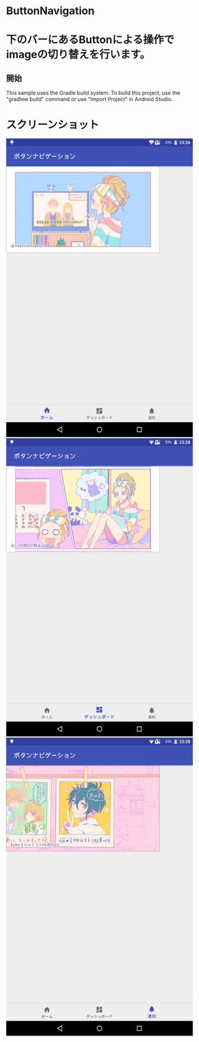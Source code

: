 # ButtonNavigation
下のバーにあるButtonによる操作でimageの切り替えを行います。
===================================

開始
---------------

This sample uses the Gradle build system. To build this project, use the
"gradlew build" command or use "Import Project" in Android Studio.

# スクリーンショット
![タブ1](https://github.com/Takesikaityo/ButtonNavigation/blob/master/screenshots/device-2017-03-24-232701.png?raw=true)
![タブ2](https://github.com/Takesikaityo/ButtonNavigation/blob/master/screenshots/device-2017-03-24-232848.png?raw=true)
![タブ3](https://github.com/Takesikaityo/ButtonNavigation/blob/master/screenshots/device-2017-03-24-232905.png?raw=true)
